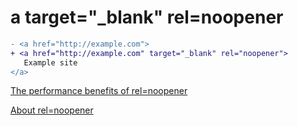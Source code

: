 # a target="_blank" rel=noopener

```diff
- <a href="http://example.com">
+ <a href="http://example.com" target="_blank" rel="noopener"> 
   Example site
</a>
```

[The performance benefits of rel=noopener](https://jakearchibald.com/2016/performance-benefits-of-rel-noopener/)

[About rel=noopener](https://mathiasbynens.github.io/rel-noopener/)